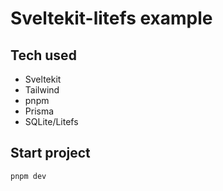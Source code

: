 # Sveltekit-litefs example

## Tech used

- Sveltekit
- Tailwind
- pnpm
- Prisma
- SQLite/Litefs

## Start project

```sh
pnpm dev
```

